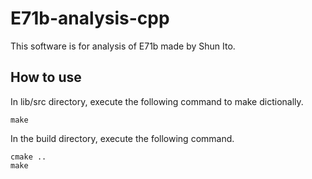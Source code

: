 # E71b-analysis-cpp
This software is for analysis of E71b made by Shun Ito.
## How to use
In lib/src directory, execute the following command to make dictionally.
```shell script
make
```
In the build directory, execute the following command.
```shell script
cmake ..
make
```